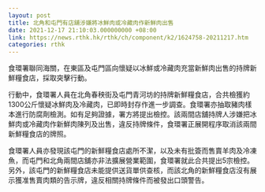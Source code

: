 ```yaml
---
layout: post
title: 北角和屯門有店舖涉嫌將冰鮮肉或冷藏肉作新鮮肉出售
date: 2021-12-17 21:10:03.000000000 +08:00
link: https://news.rthk.hk/rthk/ch/component/k2/1624758-20211217.htm
categories: rthk
---
```


食環署聯同海關，在東區及屯門區向懷疑以冰鮮或冷藏肉充當新鮮肉出售的持牌新鮮糧食店，採取突擊行動。

行動中，食環署人員在北角春秧街及屯門青河坊的持牌新鮮糧食店，合共檢獲約1300公斤懷疑冰鮮肉及冷藏肉，已即時封存作進一步調查。食環署亦抽取豬肉樣本進行防腐劑檢測。如有足夠證據，署方將提出檢控。該兩間店舖持牌人涉嫌把冰鮮肉或冷藏肉作新鮮肉陳列及出售，違反持牌條件，食環署正展開程序取消該兩間新鮮糧食店的牌照。

食環署人員亦發現該屯門的新鮮糧食店處所不潔，以及未有批簽而售賣羊肉及冷凍魚，而屯門和北角兩間店舖亦非法擴展營業範圍，食環署就此合共提出5宗檢控。另外，該屯門的新鮮糧食店未能提供送貨單供查核，而該北角的新鮮糧食店沒有展示獲准售賣肉類的告示牌，違反相關持牌條件而被發出口頭警告。
